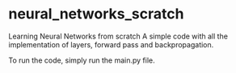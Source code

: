 # neural_networks_scratch
Learning Neural Networks from scratch
A simple code with all the implementation of layers, forward pass and backpropagation. 

To run the code, simply run the main.py file. 
